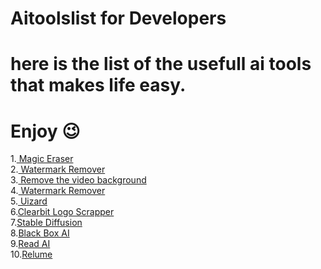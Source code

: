 # Aitoolslist for Developers
# here is the list of the usefull ai tools that makes life easy.
# Enjoy 😉
1.<a href="https://magicstudio.com/magiceraser/" target="_blank"> Magic Eraser</a><br>
2.<a href="https://www.watermarkremover.io/" target='_blank'> Watermark Remover</a><br>
3.<a href="https://www.unscreen.com/" target='_blank'> Remove the video background</a><br>
4.<a href="https://www.watermarkremover.io/" target='_blank'> Watermark Remover</a><br>
5.<a href="https://uizard.io/" target='_blank'> Uizard</a><br>
6.<a href="https://clearbit.com/logo" target="_blank">Clearbit Logo Scrapper</a><br>
7.<a href="https://huggingface.co/spaces/stabilityai/stable-diffusion" target="_blank">Stable Diffusion</a><br>
8.<a href="https://www.useblackbox.io/" target="_blank">Black Box AI</a><br>
9.<a href="https://zapier.com/apps/read-ai/integrations" target="_blank">Read AI</a><br>
10.<a href="https://www.relume.io/" target="_blank">Relume</a><br>

